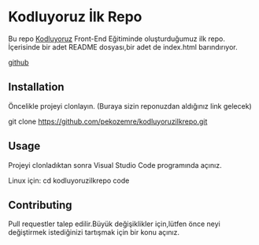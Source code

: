 # Kodluyoruz İlk Repo

Bu repo [Kodluyoruz](https://www.kodluyoruz.com) Front-End Eğitiminde oluşturduğumuz ilk repo. İçerisinde bir adet README dosyası,bir adet de index.html barındırıyor. 

[github](figures/github.png)

## Installation

Öncelikle projeyi clonlayın. (Buraya sizin reponuzdan aldığınız link gelecek)

git clone https://github.com/pekozemre/kodluyoruzilkrepo.git

## Usage

Projeyi clonladıktan sonra Visual Studio Code programında açınız.

Linux için:
cd kodluyoruzilkrepo
code

## Contributing 

Pull requestler talep edilir.Büyük değişiklikler için,lütfen önce neyi değiştirmek istediğinizi tartışmak için bir konu açınız.